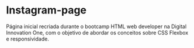 # Instagram-page

Página inicial recriada durante o bootcamp HTML web developer na Digital Innovation One, com o objetivo de abordar os conceitos sobre CSS Flexbox e responsividade.
